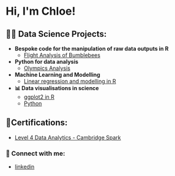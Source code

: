 <h1>Hi, I'm Chloe! </h1>

<h2>👨‍💻 Data Science Projects:</h2>

- <b>Bespoke code for the manipulation of raw data outputs in R </b>
  - [Flight Analysis of Bumblebees](https://github.com/Chlo21030409/Bee-Flight-Analysis)
- <b>Python for data analysis </b>
  - [Olympics Analysis](https://github.com/Chlo21030409/Olympic-data)
- <b>Machine Learning and Modelling</b>
  - [Linear regression and modelling in R](https://github.com/joshmadakor1/Algorithms-Practice)
- <b>📊 Data visualisations in science </b>
  - [ggplot2 in R](https://github.com/joshmadakor1/Sentinel-Lab)
  - [Python](https://github.com/joshmadakor1/Jwipe.PowerShell)
  

<h2> 📃Certifications:</h2>

 - [Level 4 Data Analytics - Cambridge Spark](https://www.credential.net/51356208-5f43-4440-89c9-dc5a3d00043b#acc.5lxeITRh)
  
<h3> 🤳 Connect with me:</h3>

- [linkedin](https://www.linkedin.com/in/dr-chloe-sargent/)
